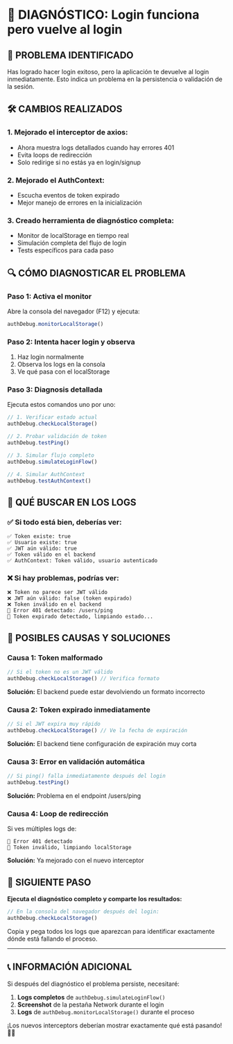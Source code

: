# 🔐 DIAGNÓSTICO: Login funciona pero vuelve al login

## 🎯 PROBLEMA IDENTIFICADO

Has logrado hacer login exitoso, pero la aplicación te devuelve al login inmediatamente. Esto indica un problema en la persistencia o validación de la sesión.

## 🛠️ CAMBIOS REALIZADOS

### 1. **Mejorado el interceptor de axios:**
- Ahora muestra logs detallados cuando hay errores 401
- Evita loops de redirección
- Solo redirige si no estás ya en login/signup

### 2. **Mejorado el AuthContext:**
- Escucha eventos de token expirado
- Mejor manejo de errores en la inicialización

### 3. **Creado herramienta de diagnóstico completa:**
- Monitor de localStorage en tiempo real
- Simulación completa del flujo de login
- Tests específicos para cada paso

## 🔍 CÓMO DIAGNOSTICAR EL PROBLEMA

### **Paso 1: Activa el monitor**
Abre la consola del navegador (F12) y ejecuta:
```javascript
authDebug.monitorLocalStorage()
```

### **Paso 2: Intenta hacer login y observa**
1. Haz login normalmente
2. Observa los logs en la consola
3. Ve qué pasa con el localStorage

### **Paso 3: Diagnosis detallada**
Ejecuta estos comandos uno por uno:

```javascript
// 1. Verificar estado actual
authDebug.checkLocalStorage()

// 2. Probar validación de token
authDebug.testPing()

// 3. Simular flujo completo
authDebug.simulateLoginFlow()

// 4. Simular AuthContext
authDebug.testAuthContext()
```

## 🎯 QUÉ BUSCAR EN LOS LOGS

### ✅ **Si todo está bien, deberías ver:**
```
✅ Token existe: true
✅ Usuario existe: true  
✅ JWT aún válido: true
✅ Token válido en el backend
✅ AuthContext: Token válido, usuario autenticado
```

### ❌ **Si hay problemas, podrías ver:**
```
❌ Token no parece ser JWT válido
❌ JWT aún válido: false (token expirado)
❌ Token inválido en el backend
🚨 Error 401 detectado: /users/ping
🔄 Token expirado detectado, limpiando estado...
```

## 🔧 POSIBLES CAUSAS Y SOLUCIONES

### **Causa 1: Token malformado**
```javascript
// Si el token no es un JWT válido
authDebug.checkLocalStorage() // Verifica formato
```
**Solución:** El backend puede estar devolviendo un formato incorrecto

### **Causa 2: Token expirado inmediatamente**
```javascript
// Si el JWT expira muy rápido
authDebug.checkLocalStorage() // Ve la fecha de expiración
```
**Solución:** El backend tiene configuración de expiración muy corta

### **Causa 3: Error en validación automática**
```javascript
// Si ping() falla inmediatamente después del login
authDebug.testPing()
```
**Solución:** Problema en el endpoint /users/ping

### **Causa 4: Loop de redirección**
Si ves múltiples logs de:
```
🚨 Error 401 detectado
🔄 Token inválido, limpiando localStorage
```
**Solución:** Ya mejorado con el nuevo interceptor

## 🚀 SIGUIENTE PASO

**Ejecuta el diagnóstico completo y comparte los resultados:**

```javascript
// En la consola del navegador después del login:
authDebug.checkLocalStorage()
```

Copia y pega todos los logs que aparezcan para identificar exactamente dónde está fallando el proceso.

---

## 📞 INFORMACIÓN ADICIONAL

Si después del diagnóstico el problema persiste, necesitaré:

1. **Logs completos** de `authDebug.simulateLoginFlow()`
2. **Screenshot** de la pestaña Network durante el login
3. **Logs** de `authDebug.monitorLocalStorage()` durante el proceso

¡Los nuevos interceptors deberían mostrar exactamente qué está pasando! 🕵️‍♂️